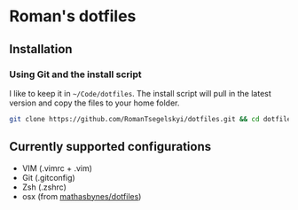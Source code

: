 # Roman's dotfiles

## Installation

### Using Git and the install script

I like to keep it in `~/Code/dotfiles`. The install script will pull in the latest version and copy the files to your home folder.

```bash
git clone https://github.com/RomanTsegelskyi/dotfiles.git && cd dotfiles && source install.sh
```

## Currently supported configurations

* VIM (.vimrc + .vim)
* Git (.gitconfig)
* Zsh (.zshrc)
* osx (from [mathasbynes/dotfiles](https://github.com/mathiasbynens/dotfiles/blob/master/.osx))
